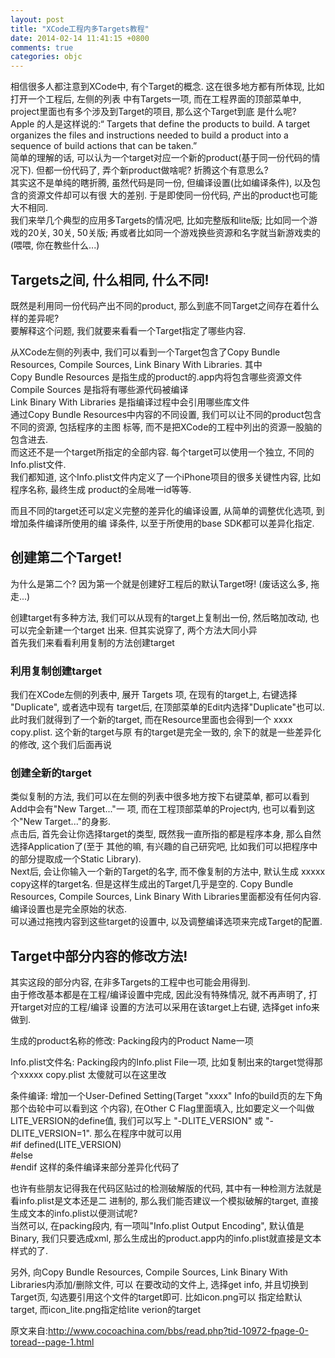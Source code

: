 ```yaml
---
layout: post
title: "XCode工程内多Targets教程"
date: 2014-02-14 11:41:15 +0800
comments: true
categories: objc
---
```


相信很多人都注意到XCode中, 有个Target的概念. 这在很多地方都有所体现, 比如打开一个工程后, 左侧的列表
中有Targets一项, 而在工程界面的顶部菜单中, project里面也有多个涉及到Target的项目, 那么这个Target到底
是什么呢?  
 Apple 的人是这样说的:“ Targets that define the products to build. A target organizes the files
and instructions needed to build a product into a sequence of build actions that can be taken.”  
 简单的理解的话, 可以认为一个target对应一个新的product(基于同一份代码的情况下). 但都一份代码了,
弄个新product做啥呢? 折腾这个有意思么?  
 其实这不是单纯的瞎折腾, 虽然代码是同一份, 但编译设置(比如编译条件), 以及包含的资源文件却可以有很
大的差别. 于是即使同一份代码, 产出的product也可能大不相同.  
 我们来举几个典型的应用多Targets的情况吧, 比如完整版和lite版; 比如同一个游戏的20关, 30关, 50关版;
再或者比如同一个游戏换些资源和名字就当新游戏卖的(喂喂, 你在教些什么...)  

<!--more-->

## Targets之间, 什么相同, 什么不同!  

 既然是利用同一份代码产出不同的product, 那么到底不同Target之间存在着什么样的差异呢?  
 要解释这个问题, 我们就要来看看一个Target指定了哪些内容.  

 从XCode左侧的列表中, 我们可以看到一个Target包含了Copy Bundle Resources, Compile Sources, Link
Binary With Libraries. 其中   
 Copy Bundle Resources 是指生成的product的.app内将包含哪些资源文件   
 Compile Sources 是指将有哪些源代码被编译    
 Link Binary With Libraries 是指编译过程中会引用哪些库文件  
 通过Copy Bundle Resources中内容的不同设置, 我们可以让不同的product包含不同的资源, 包括程序的主图
标等, 而不是把XCode的工程中列出的资源一股脑的包含进去.  
 而这还不是一个target所指定的全部内容. 每个target可以使用一个独立, 不同的Info.plist文件.  
 我们都知道, 这个Info.plist文件内定义了一个iPhone项目的很多关键性内容, 比如程序名称, 最终生成
product的全局唯一id等等.  
    
  而且不同的target还可以定义完整的差异化的编译设置, 从简单的调整优化选项, 到增加条件编译所使用的编
译条件, 以至于所使用的base SDK都可以差异化指定.  

## 创建第二个Target!
  为什么是第二个? 因为第一个就是创建好工程后的默认Target呀! (废话这么多, 拖走...)  

  创建target有多种方法, 我们可以从现有的target上复制出一份, 然后略加改动, 也可以完全新建一个target
出来. 但其实说穿了, 两个方法大同小异  
  首先我们来看看利用复制的方法创建target  

###    利用复制创建target 
  我们在XCode左侧的列表中, 展开 Targets 项, 在现有的target上, 右键选择 "Duplicate", 或者选中现有
target后, 在顶部菜单的Edit内选择"Duplicate"也可以.  
  此时我们就得到了一个新的target, 而在Resource里面也会得到一个 xxxx copy.plist. 这个新的target与原
有的target是完全一致的, 余下的就是一些差异化的修改, 这个我们后面再说  

###    创建全新的target 
  类似复制的方法, 我们可以在左侧的列表中很多地方按下右键菜单, 都可以看到Add中会有"New Target..."一
项, 而在工程顶部菜单的Project内, 也可以看到这个"New Target..."的身影.  
  点击后, 首先会让你选择target的类型, 既然我一直所指的都是程序本身, 那么自然选择Application了(至于
其他的嘛, 有兴趣的自己研究吧, 比如我们可以把程序中的部分提取成一个Static Library).   
  Next后, 会让你输入一个新的Target的名字, 而不像复制的方法中, 默认生成 xxxxx copy这样的target名. 
  但是这样生成出的Target几乎是空的. Copy Bundle Resources, Compile Sources, Link Binary With
Libraries里面都没有任何内容. 编译设置也是完全原始的状态.  
  可以通过拖拽内容到这些target的设置中, 以及调整编译选项来完成Target的配置.  


## Target中部分内容的修改方法!
  其实这段的部分内容, 在非多Targets的工程中也可能会用得到.   
  由于修改基本都是在工程/编译设置中完成, 因此没有特殊情况, 就不再声明了, 打开target对应的工程/编译
设置的方法可以采用在该target上右键, 选择get info来做到.  

  生成的product名称的修改: Packing段内的Product Name一项  

  Info.plist文件名: Packing段内的Info.plist File一项, 比如复制出来的target觉得那个xxxxx copy.plist
太傻就可以在这里改  

  条件编译: 增加一个User-Defined Setting(Target "xxxx" Info的build页的左下角那个齿轮中可以看到这
个内容), 在Other C Flag里面填入, 比如要定义一个叫做LITE\_VERSION的define值, 我们可以写上
"-DLITE\_VERSION" 或 "-DLITE\_VERSION=1". 那么在程序中就可以用  
  #if defined(LITE\_VERSION)  
  #else  
  #endif 这样的条件编译来部分差异化代码了  

  也许有些朋友记得我在代码区贴过的检测破解版的代码, 其中有一种检测方法就是看info.plist是文本还是二
进制的, 那么我们能否建议一个模拟破解的target, 直接生成文本的info.plist以便测试呢?   
  当然可以, 在packing段内, 有一项叫"Info.plist Output Encoding", 默认值是Binary, 我们只要选成xml,
那么生成出的product.app内的info.plist就直接是文本样式的了.  


  另外, 向Copy Bundle Resources, Compile Sources, Link Binary With Libraries内添加/删除文件, 可以
在要改动的文件上, 选择get info, 并且切换到Target页, 勾选要引用这个文件的target即可. 比如icon.png可以
指定给默认target, 而icon\_lite.png指定给lite verion的target  
 
原文来自:http://www.cocoachina.com/bbs/read.php?tid-10972-fpage-0-toread--page-1.html
